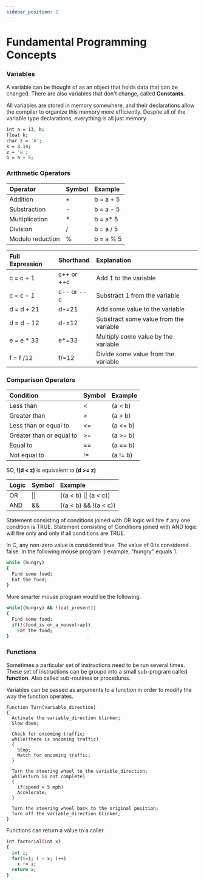 ```yaml
---
sidebar_position: 2
---
```


# Fundamental Programming Concepts

### Variables 

A variable can be thought of as an object that holds data that can be changed.
There are also variables that don't change, called **Constants**.

All variables are stored in memory somewhere, and their declarations allow the compiler
to organize this memory more efficiently. Despite all of the variable type declarations, everything is all just memory.

```bash
int a = 13, b;
float k;
char z = 'A';
k = 3.14;
z = 'w';
b = a + 5;
```

### Arithmetic Operators

| Operator          | Symbol    | Example   |
| :----             | :----     | :---      |
| Addition          | +         | b = a + 5 |
| Substraction      | -         | b = a - 5 |
| Multiplication    | *         | b = a* 5  |
| Division          | /         | b = a / 5 |
| Modulo reduction  | %         | b = a % 5 |


| Full Expression   | Shorthand      | Explanation  |
| :----             | :----         | :---         |
| c = c + 1         | c++ or ++c    | Add 1 to the variable |
| c = c - 1         | c-- or --c    | Substract 1 from the variable |  
| d = d + 21        | d+=21         | Add some value to the variable    |
| d = d - 12        | d-=12         | Substract some value from the variable  |
| e = e * 33        | e*=33         | Multiply some value by the variable   |
| f = f /12         | f/=12         | Divide some value from the variable   |



### Comparison Operators

| Condition         | Symbol    | Example   |
| :----             | :----     | :---      |
| Less than         | <         | (a < b)   |
| Greater than      | >         | (a > b)   |
| Less than or equal to |   <=  | (a <= b)  |
| Greater than or equal to | >= | (a >= b)  |
| Equal to          | ==        | (a == b)  |
| Not equal to      | !=        | (a != b)  |

SO, **!(d < z)** is equivalent to **(d >= z)**

| Logic             | Symbol    | Example   |
| :----             | :----     | :---      |
| OR                | \|\|        | ((a < b) \|\| (a < c))  |
| AND               | &&        | ((a < b) && !(a < c)) |

Statement consisting of conditions joined with OR logic will fire if any one condition is TRUE.
Statement consisting of Conditions joined with AND logic will fire only and only if all conditions are TRUE.

In C, any non-zero value is considered true. The value of 0 is considered false. In the following mouse program :) example, "hungry" equals 1.

``` bash
while (hungry)
{
  Find some food;
  Eat the food;
}
```
More smarter mouse program would be the following.
```bash
while((hungry) && !(cat_present))
{
  Find some food;
  if(!(food_is_on_a_mousetrap))
    Eat the food;
}
```

### Functions

Sometimes a particular set of instructions need to be run several times. These set of instructions can be groupd into a small sub-program called **function**. Also called sub-routines or procedures.

Variables can be passed as arguments to a function in order to modify the way the function operates.

```
Function Turn(variable_direction)
{
  Activate the variable_direction blinker;
  Slow down;

  Check for oncoming traffic;
  while(there is oncoming traffic)
  {
    Stop;
    Watch for oncoming traffic;
  }

  Turn the steering wheel to the variable_direction;
  while(turn is not complete)
  {
    if(speed < 5 mph)
    Accelerate;
  }

  Turn the steering wheel back to the original position;
  Turn off the variable_direction blinker;
}
```

Functions can return a value to a caller.

```bash
int factorial(int x)
{
  int i;
  for(i=1; i < x; i++)
    x *= i;
  return x;
}
```